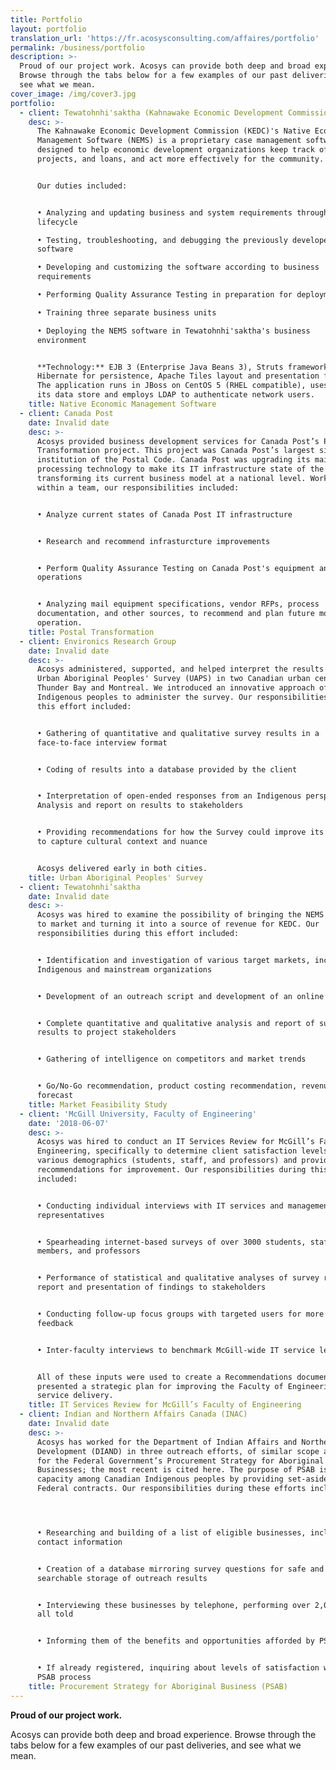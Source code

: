 ```yaml
---
title: Portfolio
layout: portfolio
translation_url: 'https://fr.acosysconsulting.com/affaires/portfolio'
permalink: /business/portfolio
description: >-
  Proud of our project work. Acosys can provide both deep and broad experience.
  Browse through the tabs below for a few examples of our past deliveries, and
  see what we mean.
cover_image: /img/cover3.jpg
portfolio:
  - client: Tewatohnhi'saktha (Kahnawake Economic Development Commission)
    desc: >-
      The Kahnawake Economic Development Commission (KEDC)'s Native Economic
      Management Software (NEMS) is a proprietary case management software
      designed to help economic development organizations keep track of clients,
      projects, and loans, and act more effectively for the community.


      Our duties included:


      • Analyzing and updating business and system requirements throughout the
      lifecycle  

      • Testing, troubleshooting, and debugging the previously developed
      software  

      • Developing and customizing the software according to business
      requirements  

      • Performing Quality Assurance Testing in preparation for deployment  

      • Training three separate business units  

      • Deploying the NEMS software in Tewatohnhi'saktha's business
      environment  


      **Technology:** EJB 3 (Enterprise Java Beans 3), Struts framework,
      Hibernate for persistence, Apache Tiles layout and presentation framework.
      The application runs in JBoss on CentOS 5 (RHEL compatible), uses MySQL as
      its data store and employs LDAP to authenticate network users.
    title: Native Economic Management Software
  - client: Canada Post
    date: Invalid date
    desc: >-
      Acosys provided business development services for Canada Post’s Postal
      Transformation project. This project was Canada Post’s largest since the
      institution of the Postal Code. Canada Post was upgrading its mail
      processing technology to make its IT infrastructure state of the art, and
      transforming its current business model at a national level. Working
      within a team, our responsibilities included:


      • Analyze current states of Canada Post IT infrastructure


      • Research and recommend infrasturcture improvements


      • Perform Quality Assurance Testing on Canada Post's equipment and
      operations


      • Analyzing mail equipment specifications, vendor RFPs, process
      documentation, and other sources, to recommend and plan future modes of
      operation.
    title: Postal Transformation
  - client: Environics Research Group
    date: Invalid date
    desc: >-
      Acosys administered, supported, and helped interpret the results of the
      Urban Aboriginal Peoples' Survey (UAPS) in two Canadian urban centres:
      Thunder Bay and Montreal. We introduced an innovative approach of using
      Indigenous peoples to administer the survey. Our responsibilities during
      this effort included:


      • Gathering of quantitative and qualitative survey results in a
      face-to-face interview format


      • Coding of results into a database provided by the client


      • Interpretation of open-ended responses from an Indigenous perspective•
      Analysis and report on results to stakeholders


      • Providing recommendations for how the Survey could improve its ability
      to capture cultural context and nuance


      Acosys delivered early in both cities.
    title: Urban Aboriginal Peoples' Survey
  - client: Tewatohnhi’saktha
    date: Invalid date
    desc: >-
      Acosys was hired to examine the possibility of bringing the NEMS solution
      to market and turning it into a source of revenue for KEDC. Our
      responsibilities during this effort included:


      • Identification and investigation of various target markets, including
      Indigenous and mainstream organizations


      • Development of an outreach script and development of an online survey


      • Complete quantitative and qualitative analysis and report of survey
      results to project stakeholders


      • Gathering of intelligence on competitors and market trends


      • Go/No-Go recommendation, product costing recommendation, revenue
      forecast
    title: Market Feasibility Study
  - client: 'McGill University, Faculty of Engineering'
    date: '2018-06-07'
    desc: >-
      Acosys was hired to conduct an IT Services Review for McGill’s Faculty of
      Engineering, specifically to determine client satisfaction levels among
      various demographics (students, staff, and professors) and provide
      recommendations for improvement. Our responsibilities during this effort
      included:


      • Conducting individual interviews with IT services and management
      representatives


      • Spearheading internet-based surveys of over 3000 students, staff
      members, and professors


      • Performance of statistical and qualitative analyses of survey results,
      report and presentation of findings to stakeholders


      • Conducting follow-up focus groups with targeted users for more granular
      feedback


      • Inter-faculty interviews to benchmark McGill-wide IT service levels


      All of these inputs were used to create a Recommendations document which
      presented a strategic plan for improving the Faculty of Engineering’s IT
      service delivery.
    title: IT Services Review for McGill’s Faculty of Engineering
  - client: Indian and Northern Affairs Canada (INAC)
    date: Invalid date
    desc: >-
      Acosys has worked for the Department of Indian Affairs and Northern
      Development (DIAND) in three outreach efforts, of similar scope and size,
      for the Federal Government’s Procurement Strategy for Aboriginal
      Businesses; the most recent is cited here. The purpose of PSAB is to build
      capacity among Canadian Indigenous peoples by providing set-asides in
      Federal contracts. Our responsibilities during these efforts included:




      • Researching and building of a list of eligible businesses, including
      contact information


      • Creation of a database mirroring survey questions for safe and
      searchable storage of outreach results


      • Interviewing these businesses by telephone, performing over 2,000 calls
      all told


      • Informing them of the benefits and opportunities afforded by PSAB


      • If already registered, inquiring about levels of satisfaction with the
      PSAB process
    title: Procurement Strategy for Aboriginal Business (PSAB)
---
```

**Proud of our project work.**

Acosys can provide both deep and broad experience. Browse through the tabs below for a few examples of our past deliveries, and see what we mean.
